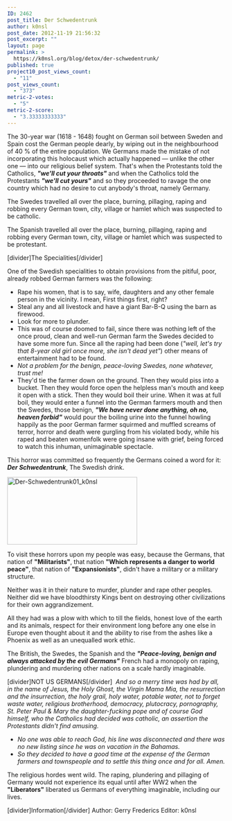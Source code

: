 ```yaml
---
ID: 2462
post_title: Der Schwedentrunk
author: k0nsl
post_date: 2012-11-19 21:56:32
post_excerpt: ""
layout: page
permalink: >
  https://k0nsl.org/blog/detox/der-schwedentrunk/
published: true
project10_post_views_count:
  - "11"
post_views_count:
  - "373"
metric-2-votes:
  - "5"
metric-2-score:
  - "3.33333333333"
---
```

The 30-year war (1618 - 1648) fought on German soil between Sweden and Spain cost the German people dearly, by wiping out in the neighbourhood of 40 % of the entire population. We Germans made the mistake of not incorporating this holocaust which actually happened — unlike the other one — into our religious belief system.
That's when the Protestants told the Catholics, <strong><em>"we'll cut your throats"</em></strong> and when the Catholics told the Protestants <strong><em>"we'll cut yours"</em></strong> and so they proceeded to ravage the one country which had no desire to cut anybody's throat, namely Germany.

The Swedes travelled all over the place, burning, pillaging, raping and robbing every German town, city, village or hamlet which was suspected to be catholic.

The Spanish travelled all over the place, burning, pillaging, raping and robbing every German town, city, village or hamlet which was suspected to be protestant.

[divider]The Specialities[/divider]

One of the Swedish specialities to obtain provisions from the pitiful, poor, already robbed German farmers was the following:

<ul class="list-2">
<li>Rape his women, that is to say, wife, daughters and any other female person in the vicinity. I mean, First things first, right?</li>

<li>Steal any and all livestock and have a giant Bar-B-Q using the barn as firewood.</li>

<li>Look for more to plunder.</li>

<li>This was of course doomed to fail, since there was nothing left of the once proud, clean and well-run German farm the Swedes decided to have some more fun. Since all the raping had been done (<em>"well, let's try that 8-year old girl once more, she isn't dead yet"</em>) other means of entertainment had to be found.</li>

<li><em>Not a problem for the benign, peace-loving Swedes, none whatever, trust me!</em></li>

<li>They'd tie the farmer down on the ground. Then they would piss into a bucket. Then they would force open the helpless man's mouth and keep it open with a stick. Then they would boil their urine. When it was at full boil, they would enter a funnel into the German farmers mouth and then the Swedes, those benign, <strong><em>"We have never done anything, oh no, heaven forbid"</em></strong> would pour the boiling urine into the funnel howling happily as the poor German farmer squirmed and muffled screams of terror, horror and death were gurgling from his violated body, while his raped and beaten womenfolk were going insane with grief, being forced to watch this inhuman, unimaginable spectacle.</li>
</ul>

This horror was committed so frequently the Germans coined a word for it: <strong><i>Der Schwedentrunk</i></strong>, The Swedish drink.

<a href="https://cdn.k0nsl.org/blog/k1/uploads/2012/11/Der-Schwedentrunk01_k0nsl.jpg"><img src="https://cdn.k0nsl.org/blog/k1/uploads/2012/11/Der-Schwedentrunk01_k0nsl-300x156.jpg" alt="Der-Schwedentrunk01_k0nsl" width="300" height="156" class="aligncenter size-medium wp-image-5451" /></a>

To visit these horrors upon my people was easy, because the Germans, that nation of <strong>"Militarists"</strong>, that nation <strong>"Which represents a danger to world peace"</strong>, that nation of <strong>"Expansionists"</strong>, didn't have a military or a military structure.

Neither was it in their nature to murder, plunder and rape other peoples. Neither did we have bloodthirsty Kings bent on destroying other civilizations for their own aggrandizement.

All they had was a plow with which to till the fields, honest love of the earth and its animals, respect for their environment long before any one else in Europe even thought about it and the ability to rise from the ashes like a Phoenix as well as an unequalled work ethic.

The British, the Swedes, the Spanish and the <strong><em>"Peace-loving, benign and always attacked by the evil Germans"</em></strong> French had a monopoly on raping, plundering and murdering other nations on a scale hardly imaginable.

[divider]NOT US GERMANS[/divider]
<em> And so a merry time was had by all, in the name of Jesus, the Holy Ghost, the Virgin Mama Mia, the resurrection and the insurrection, the holy grail, holy water, potable water, not to forget waste water, religious brotherhood, democracy, plutocracy, pornography, St. Peter Paul &amp; Mary the daughter-fucking pope and of course God himself, who the Catholics had decided was catholic, an assertion the Protestants didn't find amusing.</em>
<ul class="list-2">
<li><em>No one was able to reach God, his line was disconnected and there was no new listing since he was on vacation in the Bahamas.</em></li>

<li><em>So they decided to have a good time at the expense of the German farmers and townspeople and to settle this thing once and for all. Amen.</em></li>
</ul>
The religious hordes went wild. The raping, plundering and pillaging of Germany would not experience its equal until after WW2 when the <strong>"Liberators"</strong> liberated us Germans of everything imaginable, including our lives.

[divider]Information[/divider]
Author: Gerry Frederics
Editor: k0nsl